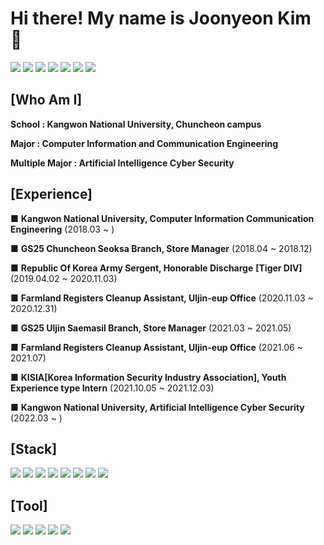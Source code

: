 # Hi there! My name is Joonyeon Kim 👋
<img src="https://img.shields.io/badge/22._.jr-e4405f?style=flat-square&logo=Instagram&logoColor=black"/> <img src="https://img.shields.io/badge/Kimjoonyeon-blue?style=flat-square&logo=Facebook&logoColor=white"/>  <img src="https://img.shields.io/badge/yeon8227-ffcd00?style=flat-square&logo=kakaotalk&logoColor=black"/>  <img src="https://img.shields.io/badge/GaveKite-26a5e4?style=flat-square&logo=Telegram&logoColor=black"/> <img src="https://img.shields.io/badge/yeon8227@naver.com-03c75a?style=flat-square&logo=naver&logoColor=white"/>  <img src="https://img.shields.io/badge/kimjoonyeon8227@gmail.com-ea4335?style=flat-square&logo=Gmail&logoColor=black"/>  <img src="https://img.shields.io/badge/ 준연 2979 -5865f2?style=flat-square&logo=discord&logoColor=white"/> 

## [Who Am I]
**School : Kangwon National University, Chuncheon campus**

**Major : Computer Information and Communication Engineering**

**Multiple Major : Artificial Intelligence Cyber Security**



## [Experience]
■ **Kangwon National University, Computer Information Communication Engineering** (2018.03 ~ )

■ **GS25 Chuncheon Seoksa Branch, Store Manager** (2018.04 ~ 2018.12)

■ **Republic Of Korea Army Sergent, Honorable Discharge** **[Tiger DIV]** (2019.04.02 ~ 2020.11.03)

■ **Farmland Registers Cleanup Assistant, Uljin-eup Office** (2020.11.03 ~ 2020.12.31)

■ **GS25 Uljin Saemasil Branch, Store Manager** (2021.03 ~ 2021.05)

■ **Farmland Registers Cleanup Assistant, Uljin-eup Office** (2021.06 ~ 2021.07)

■ **KISIA[Korea Information Security Industry Association], Youth Experience type Intern** (2021.10.05 ~ 2021.12.03)

■ **Kangwon National University, Artificial Intelligence Cyber Security** (2022.03 ~ )

## [Stack]
<img src="https://img.shields.io/badge/Linux-FCC624?style=flat-square&logo=Linux&logoColor=black"/> <img src="https://img.shields.io/badge/Java-007396?style=flat-square&logo=java&logoColor=black"/> <img src="https://img.shields.io/badge/C-A8B9CC?style=flat-square&logo=C&logoColor=orange"/> <img src="https://img.shields.io/badge/Python-3776AB?style=flat-square&logo=python&logoColor=white"/> <img src="https://img.shields.io/badge/Oracle-F80000?style=flat-square&logo=oracle&logoColor=black"/> <img src="https://img.shields.io/badge/HTML5-E34F26?style=flat-square&logo=HTML5&logoColor=white"/> <img src="https://img.shields.io/badge/CSS3-1572B6?style=flat-square&logo=CSS3&logoColor=white"/> <img src="https://img.shields.io/badge/Assembly-007AAC?style=flat-square&logo=AssemblyScript&logoColor=black"/>


## [Tool]
<img src="https://img.shields.io/badge/Git-f05032?style=flat-square&logo=Git&logoColor=white"/> <img src="https://img.shields.io/badge/GitHub-181717?style=flat-square&logo=GitHub&logoColor=white"/> <img src="https://img.shields.io/badge/Sublime Text-ff9800?style=flat-square&logo=Sublime Text&logoColor=white"/> <img src="https://img.shields.io/badge/Eclipse-2c2255?style=flat-square&logo=Eclipse IDE&logoColor=white"/> <img src="https://img.shields.io/badge/Visual Studio-5c2d91?style=flat-square&logo=Visual Studio&logoColor=white"/>
